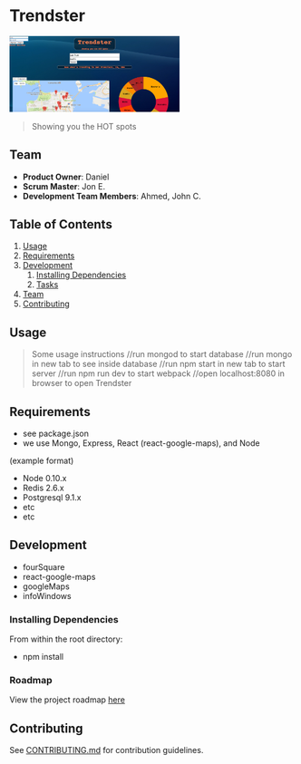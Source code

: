 # Trendster

<img src="images/trendster.png" width="300"/>

> Showing you the HOT spots

## Team

  - __Product Owner__: Daniel
  - __Scrum Master__: Jon E.
  - __Development Team Members__: Ahmed, John C.

## Table of Contents

1. [Usage](#Usage)
1. [Requirements](#requirements)
1. [Development](#development)
    1. [Installing Dependencies](#installing-dependencies)
    1. [Tasks](#tasks)
1. [Team](#team)
1. [Contributing](#contributing)

## Usage

> Some usage instructions
//run mongod to start database
//run mongo in new tab to see inside database
//run npm start in new tab to start server
//run npm run dev to start webpack
//open localhost:8080 in browser to open Trendster

## Requirements
- see package.json
 - we use Mongo, Express, React (react-google-maps), and Node

(example format)
- Node 0.10.x
- Redis 2.6.x
- Postgresql 9.1.x
- etc
- etc

## Development

- fourSquare
- react-google-maps
- googleMaps
- infoWindows


### Installing Dependencies

From within the root directory:

- npm install

### Roadmap

View the project roadmap [here](LINK_TO_PROJECT_ISSUES)


## Contributing

See [CONTRIBUTING.md](CONTRIBUTING.md) for contribution guidelines.